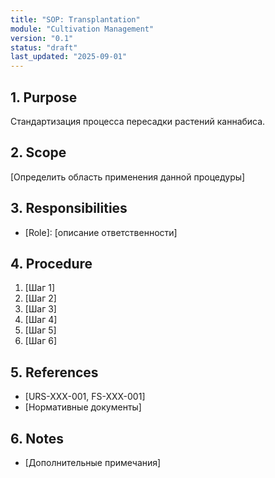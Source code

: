 ```yaml
---
title: "SOP: Transplantation"
module: "Cultivation Management"
version: "0.1"
status: "draft"
last_updated: "2025-09-01"
---
```


## 1. Purpose

Стандартизация процесса пересадки растений каннабиса.

## 2. Scope

[Определить область применения данной процедуры]

## 3. Responsibilities

- [Role]: [описание ответственности]

## 4. Procedure

1. [Шаг 1]
2. [Шаг 2]
3. [Шаг 3]
4. [Шаг 4]
5. [Шаг 5]
6. [Шаг 6]

## 5. References

- [URS-XXX-001, FS-XXX-001]
- [Нормативные документы]

## 6. Notes

- [Дополнительные примечания]
